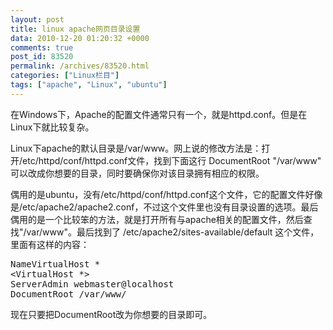 ```yaml
---
layout: post
title: linux apache网页目录设置
data: 2010-12-20 01:20:32 +0000
comments: true
post_id: 83520
permalink: /archives/83520.html
categories: ["Linux栏目"]
tags: ["apache", "Linux", "ubuntu"]
---
```


在Windows下，Apache的配置文件通常只有一个，就是httpd.conf。但是在Linux下就比较复杂。

Linux下apache的默认目录是/var/www。网上说的修改方法是：打开/etc/httpd/conf/httpd.conf文件，找到下面这行 DocumentRoot "/var/www" 可以改成你想要的目录，同时要确保你对该目录拥有相应的权限。

偶用的是ubuntu，没有/etc/httpd/conf/httpd.conf这个文件，它的配置文件好像是/etc/apache2/apache2.conf，不过这个文件里也没有目录设置的选项。最后偶用的是一个比较笨的方法，就是打开所有与apache相关的配置文件，然后查找"/var/www"。最后找到了 /etc/apache2/sites-available/default 这个文件，里面有这样的内容：

<pre>
NameVirtualHost *
&lt;VirtualHost *&gt;
ServerAdmin webmaster@localhost
DocumentRoot /var/www/
</pre>

现在只要把DocumentRoot改为你想要的目录即可。
